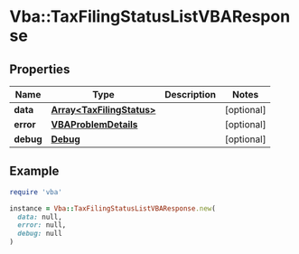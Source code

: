 # Vba::TaxFilingStatusListVBAResponse

## Properties

| Name | Type | Description | Notes |
| ---- | ---- | ----------- | ----- |
| **data** | [**Array&lt;TaxFilingStatus&gt;**](TaxFilingStatus.md) |  | [optional] |
| **error** | [**VBAProblemDetails**](VBAProblemDetails.md) |  | [optional] |
| **debug** | [**Debug**](Debug.md) |  | [optional] |

## Example

```ruby
require 'vba'

instance = Vba::TaxFilingStatusListVBAResponse.new(
  data: null,
  error: null,
  debug: null
)
```

